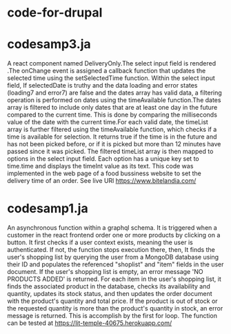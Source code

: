 # code-for-drupal


# codesamp3.ja

A react component named DeliveryOnly.The select input field is rendered .The onChange event is assigned a callback function that updates the selected time using the setSelectedTime function. Within the select input field, If selectedDate is truthy and the data loading and error states (loading7 and error7) are false and the dates array has valid data, a filtering operation is performed on dates using the timeAvailable function.The dates array is filtered to include only dates that are at least one day in the future compared to the current time. This is done by comparing the milliseconds value of the date with the current time.For each valid date, the timeList array is further filtered using the timeAvailable function, which checks if a time is available for selection. It returns true if the time is in the future and has not been picked before, or if it is picked but more than 12 minutes have passed since it was picked.
The filtered timeList array is then mapped to options in the select input field. Each option has a unique key set to time.time and displays the timeInt value as its text. This code was implemented in the web page of a food bussiness website to set the delivery time of an order. See live URl https://www.bitelandia.com/

 # codesamp1.ja
 
An asynchronous function within a graphql schema. It is triggered when a customer in the react frontend order one or more products by clicking on a button. It first checks if a user context exists, meaning the user is authenticated. If not, the function stops execution there, then, It finds the user's shopping list by querying the user from a MongoDB database using their ID and populates the referenced "shoplist" and "item" fields in the user document. If the user's shopping list is empty, an error message 'NO PRODUCTS ADDED' is returned. For each item in the user's shopping list, it finds the associated product in the database, checks its availability and quantity, updates its stock status, and then updates the order document with the product's quantity and total price. If the product is out of stock or the requested quantity is more than the product's quantity in stock, an error message is returned. This is accomplish by the first for loop. The function can be tested at https://lit-temple-40675.herokuapp.com/
